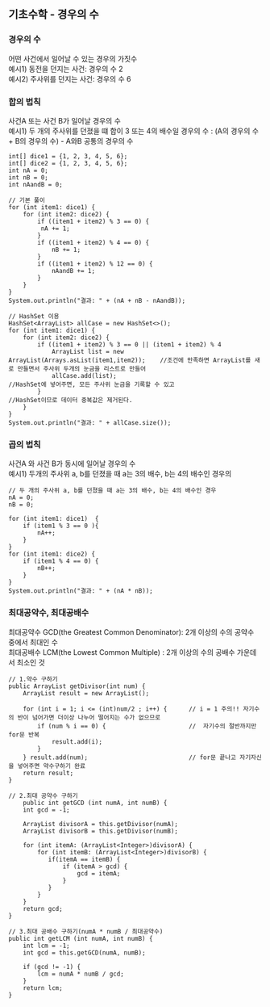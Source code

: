 ## 기초수학 - 경우의 수

### 경우의 수  
어떤 사건에서 일어날 수 있는 경우의 가짓수  
  예시1) 동전을 던지는 사건: 경우의 수 2  
  예시2) 주사위를 던지는 사건: 경우의 수 6


### 합의 법칙  
사건A 또는 사건 B가 일어날 경우의 수  
  예시1) 두 개의 주사위를 던졌을 떄 합이 3 또는 4의 배수일 경우의 수 : (A의 경우의 수 + B의 경우의 수) - A와B 공통의 경우의 수  

 
    int[] dice1 = {1, 2, 3, 4, 5, 6};
    int[] dice2 = {1, 2, 3, 4, 5, 6};
    int nA = 0;
    int nB = 0; 
    int nAandB = 0;
   
    // 기본 풀이
    for (int item1: dice1) {
        for (int item2: dice2) {
            if ((item1 + item2) % 3 == 0) {
             nA += 1;
            }
            if ((item1 + item2) % 4 == 0) {
                nB += 1;
            }
            if ((item1 + item2) % 12 == 0) {
                nAandB += 1;
            }
        }
    }
    System.out.println("결과: " + (nA + nB - nAandB));
    
    // HashSet 이용
    HashSet<ArrayList> allCase = new HashSet<>();
    for (int item1: dice1) {
        for (int item2: dice2) {
            if ((item1 + item2) % 3 == 0 || (item1 + item2) % 4
                ArrayList list = new ArrayList(Arrays.asList(item1,item2));    //조건에 만족하면 ArrayList를 새로 만들면서 주사위 두개의 눈금을 리스트로 만들어
                allCase.add(list);                                             //HashSet에 넣어주면, 모든 주사위 눈금을 기록할 수 있고 
            }                                                                  //HashSet이므로 데이터 중복값은 제거된다.
        }
    }
    System.out.println("결과: " + allCase.size());




### 곱의 법칙  
사건A 와 사건 B가 동시에 일어날 경우의 수  
 예시1) 두개의 주사위 a, b를 던졌을 때 a는 3의 배수, b는 4의 배수인 경우의   


    // 두 개의 주사위 a, b를 던졌을 때 a는 3의 배수, b는 4의 배수인 경우
    nA = 0;
    nB = 0;
    
    for (int item1: dice1)  {
        if (item1 % 3 == 0 ){
            nA++;
        }
    }
    for (int item1: dice2) {
        if (item1 % 4 == 0) {
            nB++;
        }
    }
    System.out.println("결과: " + (nA * nB));



### 최대공약수, 최대공배수  
최대공약수 GCD(the Greatest Common Denominator): 2개 이상의 수의 공약수 중에서 최대인 수  
최대공배수 LCM(the Lowest Common Multiple) : 2개 이상의 수의 공배수 가운데서 최소인 것 


    // 1.약수 구하기 
    public ArrayList getDivisor(int num) {
        ArrayList result = new ArrayList();

        for (int i = 1; i <= (int)num/2 ; i++) {      // i = 1 주의!! 자기수의 반이 넘어가면 더이상 나누어 떨어지는 수가 없으므로
            if (num % i == 0) {                       //  자기수의 절반까지만 for문 반복
                result.add(i);
            }
        } result.add(num);                            // for문 끝나고 자기자신을 넣어주면 약수구하기 완료
        return result;
    }

    // 2.최대 공약수 구하기
        public int getGCD (int numA, int numB) {
        int gcd = -1;

        ArrayList divisorA = this.getDivisor(numA);
        ArrayList divisorB = this.getDivisor(numB);

        for (int itemA: (ArrayList<Integer>)divisorA) {
            for (int itemB: (ArrayList<Integer>)divisorB) {
               if(itemA == itemB) {
                   if (itemA > gcd) {
                       gcd = itemA;
                   }
               }
            }
        }
        return gcd;
    }

    // 3.최대 공배수 구하기(numA * numB / 최대공약수)
    public int getLCM (int numA, int numB) {
        int lcm = -1;
        int gcd = this.getGCD(numA, numB);

        if (gcd != -1) {
            lcm = numA * numB / gcd;
        }
        return lcm;
    }
